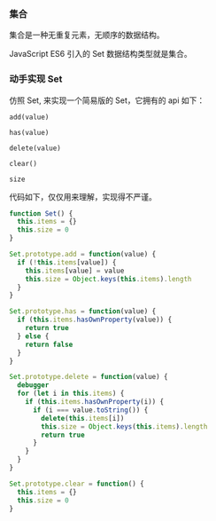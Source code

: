### 集合

集合是一种无重复元素，无顺序的数据结构。

JavaScript ES6 引入的 Set 数据结构类型就是集合。

### 动手实现 Set

仿照 Set, 来实现一个简易版的 Set，它拥有的 api 如下：

```
add(value)

has(value)

delete(value)

clear()

size
```

代码如下，仅仅用来理解，实现得不严谨。

```js
function Set() {
  this.items = {}
  this.size = 0
}

Set.prototype.add = function(value) {
  if (!this.items[value]) {
    this.items[value] = value
    this.size = Object.keys(this.items).length
  }
}

Set.prototype.has = function(value) {
  if (this.items.hasOwnProperty(value)) {
    return true
  } else {
    return false
  }
}

Set.prototype.delete = function(value) {
  debugger
  for (let i in this.items) {
    if (this.items.hasOwnProperty(i)) {
      if (i === value.toString()) {
        delete(this.items[i])
        this.size = Object.keys(this.items).length
        return true
      }
    }
  }
}

Set.prototype.clear = function() {
  this.items = {}
  this.size = 0
}
```


